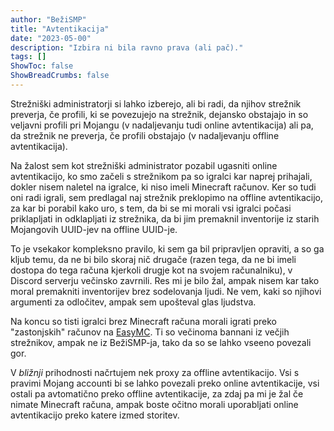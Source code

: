 ```yaml
---
author: "BežiSMP"
title: "Avtentikacija"
date: "2023-05-00"
description: "Izbira ni bila ravno prava (ali pač)."
tags: []
ShowToc: false
ShowBreadCrumbs: false
---
```


Strežniški administratorji si lahko izberejo, ali bi radi, da njihov strežnik preverja, če profili, ki se povezujejo na strežnik, dejansko obstajajo in so veljavni profili pri Mojangu (v nadaljevanju tudi online avtentikacija) ali pa, da strežnik ne preverja, če profili obstajajo (v nadaljevanju offline avtentikacija).

Na žalost sem kot strežniški administrator pozabil ugasniti online avtentikacijo, ko smo začeli s strežnikom pa so igralci kar naprej prihajali, dokler nisem naletel na igralce, ki niso imeli Minecraft računov. Ker so tudi oni radi igrali, sem predlagal naj strežnik preklopimo na offline avtentikacijo, za kar bi porabil kako uro, s tem, da bi se mi morali vsi igralci počasi priklapljati in odklapljati iz strežnika, da bi jim premaknil inventorije iz starih Mojangovih UUID-jev na offline UUID-je.

To je vsekakor kompleksno pravilo, ki sem ga bil pripravljen opraviti, a so ga kljub temu, da ne bi bilo skoraj nič drugače (razen tega, da ne bi imeli dostopa do tega računa kjerkoli drugje kot na svojem računalniku), v Discord serverju večinsko zavrnili. Res mi je bilo žal, ampak nisem kar tako moral premakniti inventorijev brez sodelovanja ljudi. Ne vem, kaki so njihovi argumenti za odločitev, ampak sem upošteval glas ljudstva.

Na koncu so tisti igralci brez Minecraft računa morali igrati preko "zastonjskih" računov na [EasyMC](https://easymc.io/). Ti so večinoma bannani iz večjih strežnikov, ampak ne iz BežiSMP-ja, tako da so se lahko vseeno povezali gor.

V _bližnji_ prihodnosti načrtujem nek proxy za offline avtentikacijo. Vsi s pravimi Mojang accounti bi se lahko povezali preko online avtentikacije, vsi ostali pa avtomatično preko offline avtentikacije, za zdaj pa mi je žal če nimate Minecraft računa, ampak boste očitno morali uporabljati online avtentikacijo preko katere izmed storitev.
